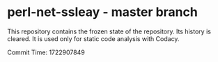 # perl-net-ssleay - master branch

This repository contains the frozen state of the repository.
Its history is cleared. It is used only for static code
analysis with Codacy.

Commit Time: 1722907849